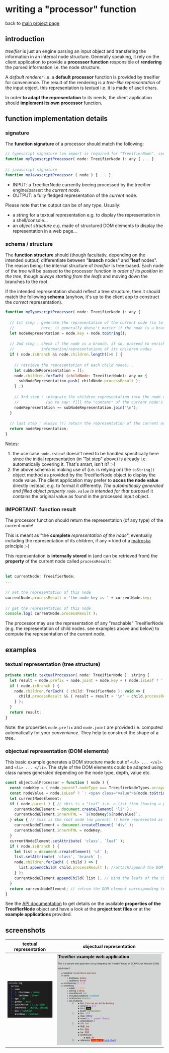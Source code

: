 # writing a "processor" function

back to [main project page][mainpage]

## introduction

*treeifier* is just an engine parsing an input object and transfering the information in an internal node structure. Generally speaking, it rely on the client application to provide a **processor function** responsible of **rendering** the parsed information i.e. the node structure.

A *default renderer* i.e. a **default processor** function is provided by treeifier for convenience. The result of the rendering is a *tree-like representation* of the input object. this representation is *textual* i.e. it is made of ascii chars.

In order **to adapt the representation** to its needs, the client application should **implement its own processor** function.

## function implementation details

### signature

The **function signature** of a processor should match the following:

```javascript
// typescript signature (an import is required for "TreeifierNode". see the example apps provided in the repository)
function myTypescriptProcessor( node: TreeifierNode ): any { ... }

// javascript signature
function myJavascriptProcessor ( node ) { ... }
```

- INPUT: a TreeifierNode currently beeing processed by the treeifier engine/parser: the *current node*.
- OUTPUT: a fully fledged representation of the *current* node.

Please note that the output can be of any type. Usually:

- a *string* for a textual representation e.g. to display the representation in a shell/console...
- an *object structure* e.g. made of structured DOM elements to display the representation in a web page...

### schema / structure

The **function structure** should (though facultativ, depending on the intended output) differentiate between "**branch** nodes" and "**leaf** nodes". The reason being: the internal structure of *treeifier* is tree-based. Each node of the tree will be passed to the processor function in *order of its position in the tree*, though *always starting from the leafs* and moving down the branches to the root.

If the intended representation should reflect a tree structure, then it should match the following **schema** (anyhow, it's up to the client app to construct the *correct* representation).

```javascript
function myTypescriptProcessor( node: TreeifierNode ): any {

  // 1st step : generate the representation of the current node (so to stay: the "name sticker" on the current node's "lunch box")
  //            here, it generally doesn't matter if the node is a branch or a leaf. This representation should match for both.
  let nodeRepresentation = node.key + node.toString();

  // 2nd step : check if the node is a branch. if so, proceed to enrich the representation with
  //            information/representations of its children nodes
  if ( node.isBranch && node.children.length()>0 ) {

    // retrieve the representation of each child nodes...
    let subNodeRepresentation = [];
    node.children.forEach( (childNode: TreeifierNode): any => {
      subNodeRepresentation.push( childNode.processResult );
    } ;)

    // 3rd step : integrate the children representation into the node representation to complement the current node representation.
    //            (so to say: fill the "content" of the current node's "lunch box")
    nodeRepresentation += subNodeRepresentation.join('\n');
  }

  // last step : always (!) return the representation of the current node (i.e. the complete "lunch box")
  return nodeRepresentation;
}
```

Notes:

1. the use case `node.isLeaf` doesn't need to be handled specifically here since the initial representation (in "1st step" above) is already i.e. automatically covering it. That's smart, isn't it? :-)
1. the above schema is making use of (i.e. is relying on) the `toString()` object method as provided by the TreeifierNode object to display the node value. The client application may prefer to **acces the node value** directly instead, e.g. to format it differently. *The automatically generated and filled object property `node.value` is intended for that purpose*! it contains the original value as found in the processed input object.

### IMPORTANT: function result

The processor function should return the representation (of any type) of the current node!

This is meant as "the **complete** *representation of the node*", eventually including the representation of its children, if any = kind of a [matroska](https://en.wikipedia.org/wiki/Matroska) principle ;-)

This representation is **internally stored** in (and can be retrieved from) the **property** of the current node called `processResult`:

```javascript

let currentNode: TreeifierNode;
...

// set the representation of this node
currentNode.processResult = 'the node key is ' + currentNode.key;

// get the representation of this node 
console.log( currentNode.processResult );
```

The processor may use the representation of any "reachable" TreeifierNode (e.g. the representation of child nodes. see examples above and below) to compute the representation of the current node.

## examples

### textual representation (tree structure)

```javascript
private static textualProcessor( node: TreeifierNode ): string {
  let result = node.prefix + node.joint + node.key + ( node.isLeaf ? ' : ' + node.toString() : '' );
  if ( node.isBranch ) {
    node.children.forEach( ( child: TreeifierNode ): void => {
      child.processResult && ( result = result + '\n' + child.processResult )
    } );
  }
  return result;
}
```

Note: the properties `node.prefix` and `node.joint` are provided i.e. computed automatically for your *convenience*. They help to construct the shape of a tree.

### objectual representation (DOM elements)

This basic example generates a DOM structure made out of `<ul> ... </ul>` and `<li> ... </li>`. The style of the DOM elements could be adapted using class names generated depending on the node type, depth, value etc.

```javascript
const objectualProcessor = function ( node ) {
  const nodeKey = ( node.parent?.nodeType === TreeifierNodeTypes.arrayofobjects ) ? '' : `<span class="key">${node.key}</span>`;
  const nodeValue = node.isLeaf ? `: <span class="value">${node.toString()}</span>` : '';
  let currentNodeElement;
  if ( node.parent ) { // this is a "leaf" i.e. a list item (having a parent)
    currentNodeElement = document.createElement( 'li' );
    currentNodeElement.innerHTML = `${nodeKey}${nodeValue}`;
  } else { // this is the root node (no parent) !! Here represented as a <div>
    currentNodeElement = document.createElement( 'div' );
    currentNodeElement.innerHTML = nodeKey;
  }
  currentNodeElement.setAttribute( 'class', `leaf` );
  if ( node.isBranch ) { 
    let list = document.createElement( 'ul' );
    list.setAttribute( 'class', `branch` );
    node.children.forEach( ( child ) => {
      list.appendChild( child.processResult ); //attach/append the DOM elements !
    } );
    currentNodeElement.appendChild( list ); // bind the leafs of the current node to its DOM elemtent
  }
  return currentNodeElement; // retrun the DOM element corresponding to the current node
}
```

See the [API documentation](./api.md) to get details on the available **properties of the TreeifierNode** object and have a look at the **project test files** or at the **example applications** provided.

## screenshots

textual representation | objectual representation
---|---
![textual](./screenshot-colored-ascii-tree.png) |![objectual](./screenshot-treeifier-example-web-application.png)

[mainpage]: ../README.md
